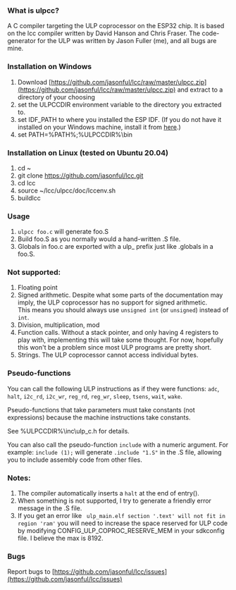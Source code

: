 ### What is ulpcc?
A C compiler targeting the ULP coprocessor on the ESP32 chip.  It is based on the lcc compiler written by David Hanson and Chris Fraser.  The code-generator for the ULP was written by Jason Fuller (me), and all bugs are mine.

### Installation on Windows

1. Download [https://github.com/jasonful/lcc/raw/master/ulpcc.zip](https://github.com/jasonful/lcc/raw/master/ulpcc.zip) 
and extract to a directory of your choosing
1. set the ULPCCDIR environment variable to the directory you extracted to.
1. set IDF_PATH to where you installed the ESP IDF.  (If you do not have it installed on your Windows machine, 
install it from [here](https://docs.espressif.com/projects/esp-idf/en/latest/get-started/windows-setup.html).)
1. set PATH=%PATH%;%ULPCCDIR%\bin

### Installation on Linux (tested on Ubuntu 20.04)
1. cd ~
1. git clone https://github.com/jasonful/lcc.git
1. cd lcc
1. source ~/lcc/ulpcc/doc/lccenv.sh
1. buildlcc

### Usage
1. `ulpcc foo.c` will generate foo.S
1. Build foo.S as you normally would a hand-written .S file.
1. Globals in foo.c are exported with a ulp_ prefix just like .globals in a foo.S.

### Not supported:
1. Floating point
1. Signed arithmetic.  Despite what some parts of the documentation may imply, the ULP coprocessor has no support for signed arithmetic.  
This means you should always use `unsigned int` (or `unsigned`) instead of `int`.
1. Division, multiplication, mod
1. Function calls. Without a stack pointer, and only having 4 registers to play with, 
	implementing this will take some thought.
	For now, hopefully this won't be a problem since most ULP programs are pretty short.
1. Strings.  The ULP coprocessor cannot access individual bytes.

### Pseudo-functions
You can call the following ULP instructions as if they were functions: 
`adc`, `halt`, `i2c_rd`, `i2c_wr`, `reg_rd`, `reg_wr`, `sleep`, `tsens`, `wait`, `wake`.  

Pseudo-functions that take parameters must take constants (not expressions) because the 
machine instructions take constants.

See %ULPCCDIR%\inc\ulp_c.h for details.

You can also call the pseudo-function `include` with a numeric argument.  For example:
`include (1);`
will generate `.include "1.S"` in the .S file, allowing you to include assembly code from other files.

### Notes:
1. The compiler automatically inserts a `halt` at the end of entry().
1. When something is not supported, I try to generate a friendly error message in the .S file. 
1. If you get an error like ` ulp_main.elf section '.text' will not fit in region 'ram'` you will 
need to increase the space reserved for ULP code by modifying CONFIG_ULP_COPROC_RESERVE_MEM in
your sdkconfig file.  I believe the max is 8192.

### Bugs
Report bugs to [https://github.com/jasonful/lcc/issues](https://github.com/jasonful/lcc/issues) 


